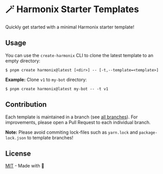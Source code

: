 # 🪄 Harmonix Starter Templates

Quickly get started with a minimal Harmonix starter template!

## Usage

You can use the `create-harmonix` CLI to clone the latest template to an empty directory:

```sh-session
$ pnpm create harmonix@latest [<dir>] -- [-t,--template=<template>]
```

**Example:** Clone `v1` to `my-bot` directory:

```sh-session
$ pnpm create harmonix@latest my-bot -- -t v1
```

## Contribution

Each template is maintained in a branch (see [all branches](https://github.com/harmonix-js/starter/branches)).
For improvements, please open a Pull Request to each individual branch.

**Note:** Please avoid commiting lock-files such as `yarn.lock` and `package-lock.json` to template branches!

## License

[MIT](https://github.com/harmonix-js/.github/blob/main/LICENSE) - Made with 💜
